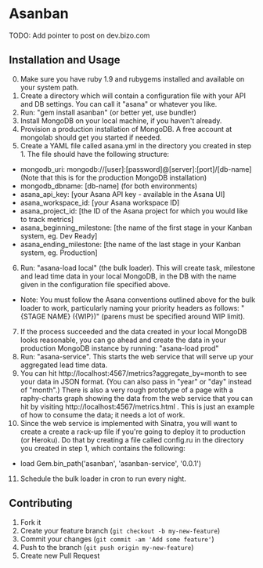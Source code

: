 # Asanban

TODO: Add pointer to post on dev.bizo.com

## Installation and Usage

0. Make sure you have ruby 1.9 and rubygems installed and available on your system path.
1. Create a directory which will contain a configuration file with your API and DB settings.  You can call it "asana" or whatever you like.
2. Run: "gem install asanban" (or better yet, use bundler)
3. Install MongoDB on your local machine, if you haven't already.
4. Provision a production installation of MongoDB.  A free account at mongolab should get you started if needed.
5. Create a YAML file called asana.yml in the directory you created in step 1.  The file should have the following structure:
 - mongodb_uri: mongodb://[user]:[password]@[server]:[port]/[db-name]  (Note that this is for the production MongoDB installation)
 - mongodb_dbname: [db-name]  (for both environments)
 - asana_api_key: [your Asana API key - available in the Asana UI]
 - asana_workspace_id: [your Asana workspace ID]
 - asana_project_id: [the ID of the Asana project for which you would like to track metrics]
 - asana_beginning_milestone: [the name of the first stage in your Kanban system, eg. Dev Ready]
 - asana_ending_milestone: [the name of the last stage in your Kanban system, eg. Production]

6. Run: "asana-load local" (the bulk loader).  This will create task, milestone and lead time data in your local MongoDB, in the DB with the name given in the configuration file specified above.
 - Note: You must follow the Asana conventions outlined above for the bulk loader to work, particularly naming your priority headers as follows: "{STAGE NAME} ({WIP})" (parens must be specified around WIP limit).
7. If the process succeeded and the data created in your local MongoDB looks reasonable, you can go ahead and create the data in your production MongoDB instance by running: "asana-load prod"
8. Run: "asana-service".  This starts the web service that will serve up your aggregated lead time data.
9. You can hit http://localhost:4567/metrics?aggregate_by=month to see your data in JSON format.  (You can also pass in "year" or "day" instead of "month".)  There is also a very rough prototype of a page with a raphy-charts graph showing the data from the web service that you can hit by visiting http://localhost:4567/metrics.html .  This is just an example of how to consume the data; it needs a lot of work.
10. Since the web service is implemented with Sinatra, you will want to create a create a rack-up file if you're going to deploy it to production (or Heroku).  Do that by creating a file called config.ru in the directory you created in step 1, which contains the following:
 - load Gem.bin_path('asanban', 'asanban-service', '0.0.1')
11. Schedule the bulk loader in cron to run every night.

## Contributing

1. Fork it
2. Create your feature branch (`git checkout -b my-new-feature`)
3. Commit your changes (`git commit -am 'Add some feature'`)
4. Push to the branch (`git push origin my-new-feature`)
5. Create new Pull Request
